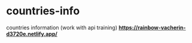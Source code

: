 # countries-info
countries information  (work with api training)
**https://rainbow-vacherin-d3720e.netlify.app/**

